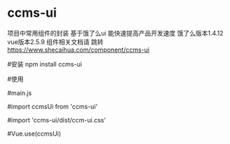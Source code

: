 # ccms-ui
项目中常用组件的封装 基于饿了么ui 能快速提高产品开发速度 饿了么版本1.4.12 vue版本2.5.9
组件相关文档请 跳转 https://www.shecaihua.com/component/ccms-ui

#安装
npm install ccms-ui

#使用

#main.js

#import ccmsUi from 'ccms-ui'

#import 'ccms-ui/dist/ccm-ui.css'

#Vue.use(ccmsUi)
